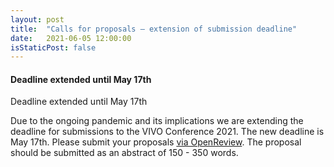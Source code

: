 ```yaml
---
layout: post
title:  "Calls for proposals – extension of submission deadline"
date:   2021-06-05 12:00:00
isStaticPost: false
---
```


#### Deadline extended until May 17th

Deadline extended until May 17th

Due to the ongoing pandemic and its implications we are extending the deadline for submissions to the VIVO Conference 2021. The new deadline is May 17th. Please submit your proposals [via OpenReview](https://openreview.net/group?id=vivoconference.org/VIVO/2021/Conference). The proposal should be submitted as an abstract of 150 - 350 words.
